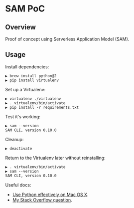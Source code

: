# SAM PoC

## Overview

Proof of concept using Serverless Application Model (SAM).

## Usage

Install dependencies:

```text
▶ brew install python@2
▶ pip install virtualenv
```

Set up a Virtualenv:

```text
▶ virtualenv ./virtualenv
▶ . virtualenv/bin/activate
▶ pip install -r requirements.txt
```

Test it's working:

```text
▶ sam --version 
SAM CLI, version 0.10.0
```

Cleanup:

```text
▶ deactivate
```

Return to the Virtualenv later without reinstalling:

```text
▶ . virtualenv/bin/activate
▶ sam --version
SAM CLI, version 0.10.0
```

Useful docs:

- [Use Python effectively on Mac OS X](http://blog.manbolo.com/2014/09/27/use-python-effectively-on-os-x).
- [My Stack Overflow question](https://stackoverflow.com/q/53913862/3787051).

